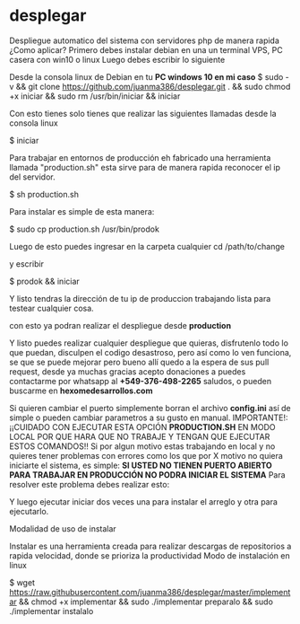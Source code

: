 # desplegar
Despliegue automatico del sistema con servidores php de manera rapida
¿Como aplicar?
Primero debes instalar debian en una un terminal VPS, PC casera con win10 o linux
Luego debes escribir lo siguiente

Desde la consola linux de Debian en tu **PC windows 10 en mi caso**
$ sudo -v && git clone https://github.com/juanma386/desplegar.git . && sudo chmod +x iniciar && sudo rm /usr/bin/iniciar && iniciar

Con esto tienes solo tienes que realizar las siguientes llamadas desde la consola linux

$ iniciar

Para trabajar en entornos de producción eh fabricado una herramienta llamada "production.sh" esta sirve para de manera rapida reconocer el ip del servidor.

$ sh production.sh

Para instalar es simple de esta manera:

$ sudo cp production.sh /usr/bin/prodok

Luego de esto puedes ingresar en la carpeta cualquier
cd /path/to/change

y escribir 

$ prodok && iniciar

Y listo tendras la dirección de tu ip de produccion trabajando lista para testear cualquier cosa.

con esto ya podran realizar el despliegue desde **production**

Y listo puedes realizar cualquier despliegue que quieras, disfrutenlo todo lo que puedan, disculpen el codigo desastroso, pero así como lo ven funciona, se que se puede mejorar pero bueno allí quedo a la espera de sus pull request, desde ya muchas gracias acepto donaciones a puedes contactarme por whatsapp al **+549-376-498-2265** saludos, o pueden buscarme en **hexomedesarrollos.com**

Si quieren cambiar el puerto simplemente borran el archivo **config.ini** así de simple o pueden cambiar parametros a su gusto en manual.
IMPORTANTE!: ¡¡CUIDADO CON EJECUTAR ESTA OPCIÓN **PRODUCTION.SH** EN MODO LOCAL POR QUE HARA QUE NO TRABAJE Y TENGAN QUE EJECUTAR ESTOS COMANDOS!! Si por algun motivo estas trabajando en local y no quieres tener problemas con errores como los que por X motivo no quiera iniciarte el sistema, es simple: **SI USTED NO TIENEN PUERTO ABIERTO PARA TRABAJAR EN PRODUCCIÓN NO PODRA INICIAR EL SISTEMA**
Para resolver este problema debes realizar esto:

Y luego ejecutar iniciar dos veces una para instalar el arreglo y otra para ejecutarlo.


Modalidad de uso de instalar

Instalar es una herramienta creada para realizar descargas de repositorios a rapida velocidad, donde se prioriza la productividad
Modo de instalación en linux

$ wget https://raw.githubusercontent.com/juanma386/desplegar/master/implementar && chmod +x implementar && sudo ./implementar preparalo && sudo ./implementar instalalo
